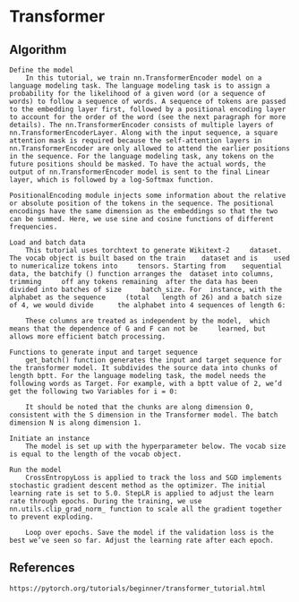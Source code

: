 # Transformer

## Algorithm
    Define the model
        In this tutorial, we train nn.TransformerEncoder model on a language modeling task. The language modeling task is to assign a  probability for the likelihood of a given word (or a sequence of words) to follow a sequence of words. A sequence of tokens are passed to the embedding layer first, followed by a positional encoding layer to account for the order of the word (see the next paragraph for more details). The nn.TransformerEncoder consists of multiple layers of nn.TransformerEncoderLayer. Along with the input sequence, a square attention mask is required because the self-attention layers in nn.TransformerEncoder are only allowed to attend the earlier positions in the sequence. For the language modeling task, any tokens on the future positions should be masked. To have the actual words, the output of nn.TransformerEncoder model is sent to the final Linear layer, which is followed by a log-Softmax function.

    PositionalEncoding module injects some information about the relative or absolute position of the tokens in the sequence. The positional encodings have the same dimension as the embeddings so that the two can be summed. Here, we use sine and cosine functions of different frequencies.

    Load and batch data
        This tutorial uses torchtext to generate Wikitext-2     dataset.    The vocab object is built based on the train    dataset and is    used to numericalize tokens into     tensors. Starting from    sequential data, the batchify () function arranges the  dataset into columns, trimming     off any tokens remaining  after the data has been   divided into batches of size     batch_size. For  instance, with the alphabet as the sequence     (total   length of 26) and a batch size of 4, we would divide      the alphabet into 4 sequences of length 6:

        These columns are treated as independent by the model,  which    means that the dependence of G and F can not be     learned, but   allows more efficient batch processing.

    Functions to generate input and target sequence
        get_batch() function generates the input and target sequence for the transformer model. It subdivides the source data into chunks of length bptt. For the language modeling task, the model needs the following words as Target. For example, with a bptt value of 2, we’d get the following two Variables for i = 0:

        It should be noted that the chunks are along dimension 0, consistent with the S dimension in the Transformer model. The batch dimension N is along dimension 1.
    
    Initiate an instance
        The model is set up with the hyperparameter below. The vocab size is equal to the length of the vocab object.

    Run the model
        CrossEntropyLoss is applied to track the loss and SGD implements stochastic gradient descent method as the optimizer. The initial learning rate is set to 5.0. StepLR is applied to adjust the learn rate through epochs. During the training, we use nn.utils.clip_grad_norm_ function to scale all the gradient together to prevent exploding.

        Loop over epochs. Save the model if the validation loss is the best we’ve seen so far. Adjust the learning rate after each epoch.



## References
    https://pytorch.org/tutorials/beginner/transformer_tutorial.html